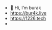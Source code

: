 - 👋 Hi, I’m burak
- https://bur4k.live
- https://1226.tech
- 

<!---
bur4kcoders/bur4kcoders is a ✨ special ✨ repository because its `README.md` (this file) appears on your GitHub profile.
You can click the Preview link to take a look at your changes.
--->
